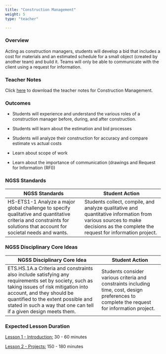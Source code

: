 ```yaml
---
title: "Construction Management"
weight: 5
type: "teacher" 

---
```


### Overview
Acting as construction managers, students will develop a bid that includes a cost for materials and an estimated schedule for a small object (created by another team) and build it. Teams will only be able to communicate with the client using a request for information. 

### Teacher Notes

Click <a href="https://docs.google.com/document/d/1oQpLSlV3COnyH5WqNfXagnkYPqCFbIpfI4D8ewLP_1w/edit?usp=sharing" target="_blank">here</a> to download the teacher notes for Construction Management.

### Outcomes

* Students will experience and understand the various roles of a construction manager before, during, and after construction.

* Students will learn about the estimation and bid processes

* Students will analyze their construction for accuracy and compare estimate vs actual costs

* Learn about scope of work

* Learn about the importance of communication (drawings and Request for Information (RFI))

### NGSS Standards

| NGSS Standards                                                                                                                                                       | Student Action                                                                                                                                                              |
| -------------------------------------------------------------------------------------------------------------------------------------------------------------------- | --------------------------------------------------------------------------------------------------------------------------------------------------------------------------- |
| HS-ETS1-1 Analyze a major global challenge to specify qualitative and quantitative criteria and constraints for solutions that account for societal needs and wants. | Students collect, compile, and analyze qualitative and quantitative information from various sources to make decisions as the complete the request for information project. |

### NGSS Disciplinary Core Ideas

| NGSS Disciplinary Core Idea                                                                                                                                                                                                                                                        | Student Action                                                                                                                               |
| ---------------------------------------------------------------------------------------------------------------------------------------------------------------------------------------------------------------------------------------------------------------------------------- | -------------------------------------------------------------------------------------------------------------------------------------------- |
| ETS.HS.1A.a Criteria and constraints also include satisfying any requirements set by society, such as taking issues of risk mitigation into account, and they should be quantified to the extent possible and stated in such a way that one can tell if a given design meets them. | Students consider various criteria and constraints including time, cost, design preferences to complete the request for information project. |

### Expected Lesson Duration

[Lesson 1 - Introduction:](./1_lesson_1/) 30 - 60 minutes

[Lesson 2 - Projects:](./2_lesson_2/) 150 - 180 minutes

<!-- [Lesson 3 - Quiz:](./3_lesson_3/) 30 - 60 minutes -->
